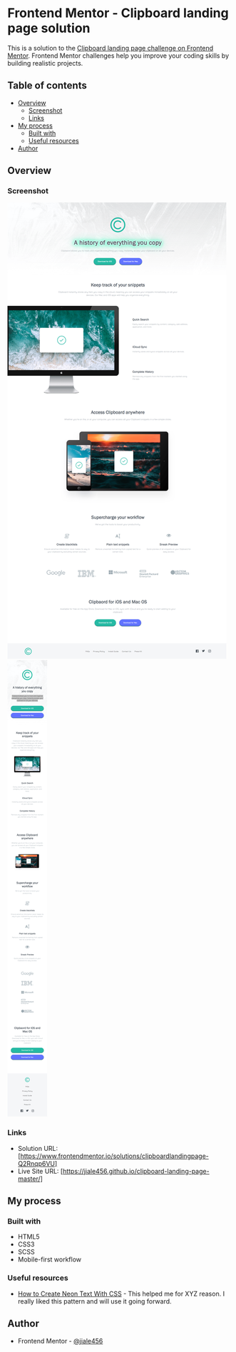 # Frontend Mentor - Clipboard landing page solution

This is a solution to the [Clipboard landing page challenge on Frontend Mentor](https://www.frontendmentor.io/challenges/clipboard-landing-page-5cc9bccd6c4c91111378ecb9). Frontend Mentor challenges help you improve your coding skills by building realistic projects. 

## Table of contents

- [Overview](#overview)
  - [Screenshot](#screenshot)
  - [Links](#links)
- [My process](#my-process)
  - [Built with](#built-with)
  - [Useful resources](#useful-resources)
- [Author](#author)


## Overview

### Screenshot

![Desktop Layout](./images/screenshot/desktop-layout.png)
![mobile Layout](./images/screenshot/mobile-layout.png)

### Links

- Solution URL: [https://www.frontendmentor.io/solutions/clipboardlandingpage-Q2Rnqp6VU]
- Live Site URL: [https://jiale456.github.io/clipboard-landing-page-master/]

## My process

### Built with

- HTML5
- CSS3
- SCSS
- Mobile-first workflow


### Useful resources

- [How to Create Neon Text With CSS](https://css-tricks.com/how-to-create-neon-text-with-css/) - This helped me for XYZ reason. I really liked this pattern and will use it going forward.

## Author

- Frontend Mentor - [@jiale456](https://www.frontendmentor.io/profile/jiale456)

